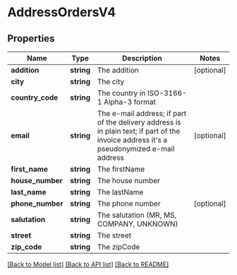 # AddressOrdersV4

## Properties
Name | Type | Description | Notes
------------ | ------------- | ------------- | -------------
**addition** | **string** | The addition | [optional] 
**city** | **string** | The city | 
**country_code** | **string** | The country in ISO-3166-1 Alpha-3 format | 
**email** | **string** | The e-mail address; if part of the delivery address is in plain text; if part of the invoice address it&#x27;s a pseudonymized e-mail address | [optional] 
**first_name** | **string** | The firstName | 
**house_number** | **string** | The house number | 
**last_name** | **string** | The lastName | 
**phone_number** | **string** | The phone number | [optional] 
**salutation** | **string** | The salutation (MR, MS, COMPANY, UNKNOWN) | 
**street** | **string** | The street | 
**zip_code** | **string** | The zipCode | 

[[Back to Model list]](../../README.md#documentation-for-models) [[Back to API list]](../../README.md#documentation-for-api-endpoints) [[Back to README]](../../README.md)

